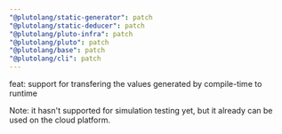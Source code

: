 ```yaml
---
"@plutolang/static-generator": patch
"@plutolang/static-deducer": patch
"@plutolang/pluto-infra": patch
"@plutolang/pluto": patch
"@plutolang/base": patch
"@plutolang/cli": patch
---
```


feat: support for transfering the values generated by compile-time to runtime

Note: it hasn't supported for simulation testing yet, but it already can be used on the cloud platform.
